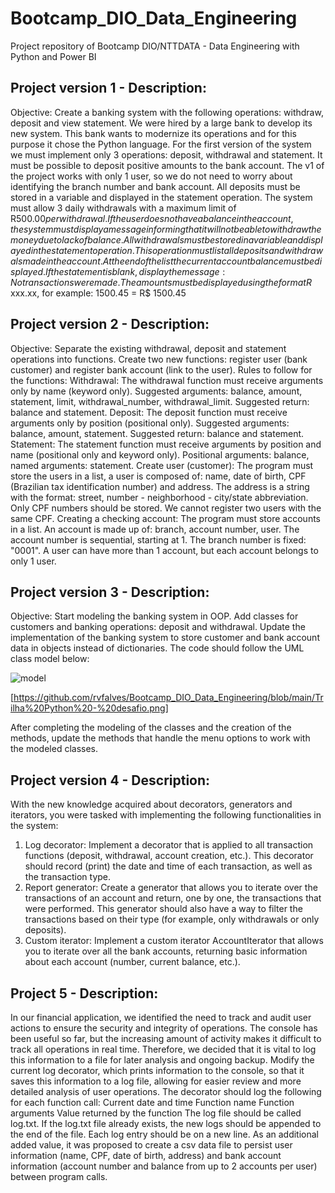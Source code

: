 # Bootcamp_DIO_Data_Engineering
 Project repository of Bootcamp DIO/NTTDATA - Data Engineering with Python and Power BI

 ## Project version 1 - Description:
Objective: Create a banking system with the following operations: withdraw, deposit and view statement. We were hired by a large bank to develop its new system. This bank wants to modernize its operations and for this purpose it chose the Python language. For the first version of the system we must implement only 3 operations: deposit, withdrawal and statement. It must be possible to deposit positive amounts to the bank account. The v1 of the project works with only 1 user, so we do not need to worry about identifying the branch number and bank account. All deposits must be stored in a variable and displayed in the statement operation. The system must allow 3 daily withdrawals with a maximum limit of R$500.00 per withdrawal. If the user does not have a balance in the account, the system must display a message informing that it will not be able to withdraw the money due to lack of balance. All withdrawals must be stored in a variable and displayed in the statement operation. This operation must list all deposits and withdrawals made in the account. At the end of the list the current account balance must be displayed. If the statement is blank, display the message: No transactions were made. The amounts must be displayed using the format R$ xxx.xx, for example: 1500.45 = R$ 1500.45

## Project version 2 - Description:
Objective: Separate the existing withdrawal, deposit and statement operations into functions. Create two new functions: register user (bank customer) and register bank account (link to the user).
Rules to follow for the functions:
Withdrawal: The withdrawal function must receive arguments only by name (keyword only). Suggested arguments: balance, amount, statement, limit, withdrawal_number, withdrawal_limit. Suggested return: balance and statement.
Deposit: The deposit function must receive arguments only by position (positional only). Suggested arguments: balance, amount, statement. Suggested return: balance and statement.
Statement: The statement function must receive arguments by position and name (positional only and keyword only). Positional arguments: balance, named arguments: statement.
Create user (customer): The program must store the users in a list, a user is composed of: name, date of birth, CPF (Brazilian tax identification number) and address. The address is a string with the format: street, number - neighborhood - city/state abbreviation. Only CPF numbers should be stored. We cannot register two users with the same CPF.
Creating a checking account: The program must store accounts in a list. An account is made up of: branch, account number, user. The account number is sequential, starting at 1. The branch number is fixed: "0001". A user can have more than 1 account, but each account belongs to only 1 user.

## Project version 3 - Description:
Objective: Start modeling the banking system in OOP. Add classes for customers and banking operations: deposit and withdrawal.
Update the implementation of the banking system to store customer and bank account data in objects instead of dictionaries. The code should follow the UML class model below:

![model]([https://file%2B.vscode-resource.vscode-cdn.net/Users/rvf_alves/Documents/Comp/Bootcamp_Python/Projetos/Bootcamp_DIO_Data_Engineering/Trilha%20Python%20-%20desafio.png?version%3D1727097509055])

[https://github.com/rvfalves/Bootcamp_DIO_Data_Engineering/blob/main/Trilha%20Python%20-%20desafio.png]

After completing the modeling of the classes and the creation of the methods, update the methods that handle the menu options to work with the modeled classes.

## Project version 4 - Description:
With the new knowledge acquired about decorators, generators and iterators, you were tasked with implementing the following functionalities in the system:
1. Log decorator: Implement a decorator that is applied to all transaction functions (deposit, withdrawal, account creation, etc.). This decorator should record (print) the date and time of each transaction, as well as the transaction type.
2. Report generator: Create a generator that allows you to iterate over the transactions of an account and return, one by one, the transactions that were performed. This generator should also have a way to filter the transactions based on their type (for example, only withdrawals or only deposits).
3. Custom iterator: Implement a custom iterator AccountIterator that allows you to iterate over all the bank accounts, returning basic information about each account (number, current balance, etc.).

## Project 5 - Description:
In our financial application, we identified the need to track and audit user actions to ensure the security and integrity of operations. The console has been useful so far, but the increasing amount of activity makes it difficult to track all operations in real time. Therefore, we decided that it is vital to log this information to a file for later analysis and ongoing backup.
Modify the current log decorator, which prints information to the console, so that it saves this information to a log file, allowing for easier review and more detailed analysis of user operations.
The decorator should log the following for each function call:
Current date and time
Function name
Function arguments
Value returned by the function
The log file should be called log.txt.
If the log.txt file already exists, the new logs should be appended to the end of the file.
Each log entry should be on a new line.
As an additional added value, it was proposed to create a csv data file to persist user information (name, CPF, date of birth, address) and bank account information (account number and balance from up to 2 accounts per user) between program calls.
